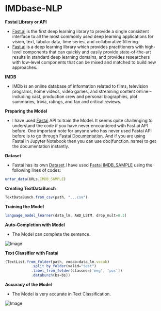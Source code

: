 # **IMDbase-NLP**

**Fastai Library or API**
- [Fast.ai](https://www.fast.ai/about/) is the first deep learning library to provide a single consistent interface to all the most commonly used deep learning applications for vision, text, tabular data, time series, and collaborative filtering.
- [Fast.ai](https://www.fast.ai/about/) is a deep learning library which provides practitioners with high-level components that can quickly and easily provide state-of-the-art results in standard deep learning domains, and provides researchers with low-level components that can be mixed and matched to build new approaches.

**IMDB**
- IMDb is an online database of information related to films, television programs, home videos, video games, and streaming content online – including cast, production crew and personal biographies, plot summaries, trivia, ratings, and fan and critical reviews.

**Preparing the Model**
- I have used [Fastai](https://www.fast.ai/about/) API to train the Model. It seems quite challenging to understand the code if you have never encountered with Fast.ai API before.
One important note for anyone who has never used Fastai API before is to go through [Fastai Documentation](https://docs.fast.ai/). And if you are using Fastai in Jupyter Notebook then you can use doc(function_name) to get the documentation instantly.

**Dataset**
- Fastai has its own [Dataset](https://docs.fast.ai/datasets.html).I have used [Fastai IMDB_SAMPLE](https://course.fast.ai/datasets) using the following lines of codes:
```javascript
untar_data(URLs.IMDB_SAMPLE)
```

**Creating TextDataBunch**

```javascript
TextDataBunch.from_csv(path, "...csv")
```

**Training the Model**

```javascript
language_model_learner(data_lm, AWD_LSTM, drop_mult=0.3)
```

**Auto-Completion with Model**
- The Model can complete the sentence.

![Image](https://res.cloudinary.com/dge89aqpc/image/upload/v1596720349/Auto_rrxfiw.png)

**Text Classifier with Fastai**

```javascript
(TextList.from_folder(path, vocab=data_lm.vocab)
            .split_by_folder(valid="test")
            .label_from_folder(classes=['neg', 'pos'])
            .databunch(bs=bs))
```

**Accuracy of the Model**
- The Model is very accurate in Text Classification.

![Image](https://res.cloudinary.com/dge89aqpc/image/upload/v1596720699/Ac_w6ecjd.png)
